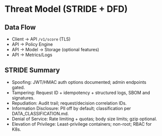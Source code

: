 # Threat Model (STRIDE + DFD)

## Data Flow
- Client -> API `/v1/score` (TLS)
- API -> Policy Engine
- API -> Model -> Storage (optional features)
- API -> Metrics/Logs

## STRIDE Summary
- Spoofing: JWT/HMAC auth options documented; admin endpoints gated.
- Tampering: Request ID + idempotency + structured logs, SBOM and signatures.
- Repudiation: Audit trail; request/decision correlation IDs.
- Information Disclosure: PII off by default; classification per DATA_CLASSIFICATION.md.
- Denial of Service: Rate limiting + quotas; body size limits; gzip optional.
- Elevation of Privilege: Least-privilege containers; non-root; RBAC for K8s.
